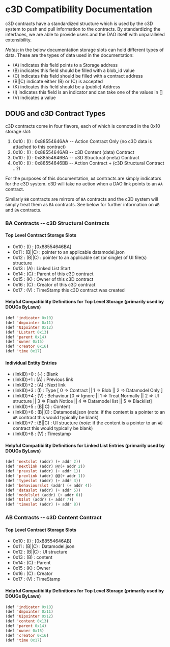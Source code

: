 # c3D Compatibility Documentation

c3D contracts have a standardized structure which is used by the c3D system to push and pull information to the contracts. By standardizing the interfaces, we are able to provide users and the DAO itself with unparalleled extensibility.

*Notes*: in the below documentation storage slots can hold different types of data. These are the types of data used in the documentation:

* (A) indicates this field points to a Storage address
* (B) indicates this field should be filled with a blob_id value
* (C) indicates this field should be filled with a contract address
* (B||C) indicate either (B) or (C) is accepted
* (K) indicates this field should be a (public) Address
* (I) indicates this field is an indicator and can take one of the values in []
* (V) indicates a value

## DOUG and c3D Contract Types

c3D contracts come in four flavors, each of which is connoted in the 0x10 storage slot:

1. 0x10 : (I) : 0x88554646AA -- Action Contract Only (no c3D data is attached to this contract)
2. 0x10 : (I) : 0x88554646AB -- c3D Content (data) Contract
3. 0x10 : (I) : 0x88554646BA -- c3D Structural (meta) Contract
4. 0x10 : (I) : 0x88554646BB -- Action Contract + (c3D Structural Contract ...?)

For the purposes of this documentation, `AA` contracts are simply indicators for the c3D system. c3D will take no action when a DAO link points to an `AA` contract.

Similarly `BB` contracts are mirrors of `BA` contracts and the c3D system will simply treat them as `BA` contracts. See below for further information on `AB` and `BA` contracts.

### BA Contracts -- c3D Structural Contracts

#### Top Level Contract Storage Slots

* 0x10 : (I)    : [0x88554646BA]
* 0x11 : (B||C) : pointer to an applicable datamodel.json
* 0x12 : (B||C) : pointer to an applicable set (or single) of UI file(s) structure
* 0x13 : (A)    : Linked List Start
* 0x14 : (C)    : Parent of this c3D contract
* 0x15 : (K)    : Owner of this c3D contract
* 0x16 : (C)    : Creator of this c3D contract
* 0x17 : (V)    : TimeStamp this c3D contract was created

#### Helpful Compatibility Definitions for Top Level Storage (primarily used by DOUGs ByLaws)

```lisp
(def 'indicator 0x10)
(def 'dmpointer 0x11)
(def 'UIpointer 0x12)
(def 'LLstart 0x13)
(def 'parent 0x14)
(def 'owner 0x15)
(def 'creator 0x16)
(def 'time 0x17)
```

#### Individual Entity Entries

* (linkID)+0 : (-)    : Blank
* (linkID)+1 : (A)    : Previous link
* (linkID)+2 : (A)    : Next link
* (linkID)+3 : (I)    : Type [ 0 => Contract || 1 => Blob || 2 => Datamodel Only ]
* (linkID)+4 : (V)    : Behaviour [0 => Ignore || 1 => Treat Normally || 2 => UI structure ||
                                        3 => Flash Notice || 4 => Datamodel list || 5 => Blacklist]
* (linkID)+5 : (B||C) : Content
* (linkID)+6 : (B||C) : Datamodel.json (*note*: if the content is a pointer to an `AB` contract this would typically be blank)
* (linkID)+7 : (B||C) : UI structure (*note*: if the content is a pointer to an `AB` contract this would typically be blank)
* (linkID)+8 : (V)    : Timestamp

#### Helpful Compatibility Definitions for Linked List Entries (primarily used by DOUGs ByLaws)

```lisp
(def 'nextslot (addr) (+ addr 2))
(def 'nextlink (addr) @@(+ addr 2))
(def 'prevslot (addr) (+ addr 1))
(def 'prevlink (addr) @@(+ addr 1))
(def 'typeslot (addr) (+ addr 3))
(def 'behaviourslot (addr) (+ addr 4))
(def 'dataslot (addr) (+ addr 5))
(def 'modelslot (addr) (+ addr 6))
(def 'UIlot (addr) (+ addr 7))
(def 'timeslot (addr) (+ addr 8))
```

### AB Contracts -- c3D Content Contract

#### Top Level Contract Storage Slots

* 0x10 : (I)    : [0x88554646AB]
* 0x11 : (B||C) : Datamodel.json
* 0x12 : (B||C) : UI structure
* 0x13 : (B)    : content
* 0x14 : (C)    : Parent
* 0x15 : (K)    : Owner
* 0x16 : (C)    : Creator
* 0x17 : (V)    : TimeStamp

#### Helpful Compatibility Definitions for Top Level Storage (primarily used by DOUGs ByLaws)

```lisp
(def 'indicator 0x10)
(def 'dmpointer 0x11)
(def 'UIpointer 0x12)
(def 'content 0x13)
(def 'parent 0x14)
(def 'owner 0x15)
(def 'creator 0x16)
(def 'time 0x17)
```